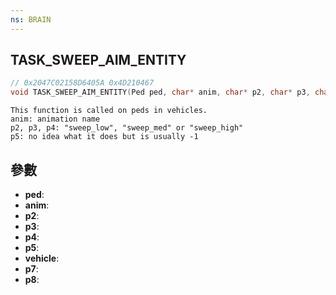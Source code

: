 ```yaml
---
ns: BRAIN
---
```

## TASK_SWEEP_AIM_ENTITY

```c
// 0x2047C02158D6405A 0x4D210467
void TASK_SWEEP_AIM_ENTITY(Ped ped, char* anim, char* p2, char* p3, char* p4, int p5, Vehicle vehicle, float p7, float p8);
```

```
This function is called on peds in vehicles.  
anim: animation name  
p2, p3, p4: "sweep_low", "sweep_med" or "sweep_high"  
p5: no idea what it does but is usually -1  
```

## 參數
* **ped**: 
* **anim**: 
* **p2**: 
* **p3**: 
* **p4**: 
* **p5**: 
* **vehicle**: 
* **p7**: 
* **p8**: 

